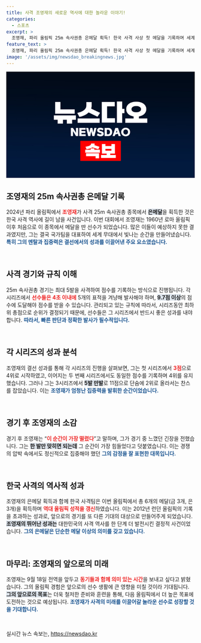 ```yaml
---
title: 사격 조영재의 새로운 역사에 대한 놀라운 이야기!
categories:
  - 스포츠
excerpt: >
  조영재, 파리 올림픽 25m 속사권총 은메달 획득! 한국 사격 사상 첫 메달을 기록하며 세계 신기록 보유자를 제치고 역사에 남은 순간은 그에게 특별하다.
feature_text: >
  조영재, 파리 올림픽 25m 속사권총 은메달 획득! 한국 사격 사상 첫 메달을 기록하며 세계 신기록 보유자를 제치고 역사에 남은 순간은 그에게 특별하다.
image: '/assets/img/newsdao_breakingnews.jpg'
---
```


<p><img src="/assets/img/newsdao_breakingnews.jpg" alt="cryptoinkorea 속보" /></p>

<h2 data-ke-size="size26">조영재의 25m 속사권총 은메달 기록</h2>

<p data-ke-size="size16">2024년 파리 올림픽에서 <b><span style="color: #ee2323;">조영재</span></b>가 사격 25m 속사권총 종목에서 <b><span style="background-color: #21538527;">은메달</span></b>을 획득한 것은 한국 사격 역사에 길이 남을 사건입니다. 이번 대회에서 조영재는 1960년 로마 올림픽 이후 처음으로 이 종목에서 메달을 딴 선수가 되었습니다. 많은 이들이 예상하지 못한 결과였지만, 그는 결국 국가팀을 대표하여 세계 무대에서 빛나는 순간을 만들어냈습니다. <b><span style="color: #1a5490;">특히 그의 멘탈과 집중력은 결선에서의 성과를 이끌어낸 주요 요소였습니다.</span></b></p>

<p data-ke-size="size16">&nbsp;</p>

<h2 data-ke-size="size26">사격 경기와 규칙 이해</h2>

<p data-ke-size="size16">25m 속사권총 경기는 최대 5발을 사격하여 점수를 기록하는 방식으로 진행됩니다. 각 시리즈에서 <b><span style="color: #ee2323;">선수들은 4초 이내에</span></b> 5개의 표적을 겨냥해 발사해야 하며, <b><span style="background-color: #21538527;">9.7점 이상</span></b>의 점수에 도달해야 점수를 받을 수 있습니다. 관리되고 있는 규칙에 따라서, 시리즈동안 최하위 총점으로 순위가 결정되기 때문에, 선수들은 그 시리즈에서 반드시 좋은 성과를 내야 합니다. <b><span style="color: #1a5490;">따라서, 빠른 판단과 정확한 발사가 필수적입니다.</span></b></p>

<p data-ke-size="size16">&nbsp;</p>

<h2 data-ke-size="size26">각 시리즈의 성과 분석</h2>

<p data-ke-size="size16">조영재의 결선 성과를 통해 각 시리즈의 진행을 살펴보면, 그는 첫 시리즈에서 <b><span style="color: #ee2323;">3점</span></b>으로 4위로 시작하였고, 이어지는 두 번째 시리즈에서도 동일한 점수를 기록하며 4위를 유지했습니다. 그러나 그는 3시리즈에서 <b><span style="background-color: #21538527;">5발 만발</span></b>로 11점으로 단숨에 2위로 올라서는 찬스를 잡았습니다. 이는 <b><span style="color: #1a5490;">조영재가 엄청난 집중력을 발휘한 순간이었습니다.</span></b></p>

<p data-ke-size="size16">&nbsp;</p>

<h2 data-ke-size="size26">경기 후 조영재의 소감</h2>

<p data-ke-size="size16">경기 후 조영재는 “<b><span style="color: #ee2323;">이 순간이 가장 떨렸다</span></b>”고 말하며, 그가 경기 중 느꼈던 긴장을 전했습니다. 그는 <b><span style="background-color: #21538527;">한 발만 맞히면 되는데</span></b> 그 순간이 가장 힘들었다고 덧붙였습니다. 이는 경쟁의 압박 속에서도 정신적으로 집중해야 했던 <b><span style="color: #1a5490;">그의 감정을 잘 표현한 대목입니다.</span></b></p>

<p data-ke-size="size16">&nbsp;</p>

<h2 data-ke-size="size26">한국 사격의 역사적 성과</h2>

<p data-ke-size="size16">조영재의 은메달 획득과 함께 한국 사격팀은 이번 올림픽에서 총 6개의 메달(금 3개, 은 3개)을 획득하며 <b><span style="color: #ee2323;">역대 올림픽 성적을 갱신</span></b>하였습니다. 이는 2012년 런던 올림픽의 기록을 초과하는 성과로, 앞으로의 경기를 또 다른 기대의 대상으로 만들어주게 되었습니다. <b><span style="background-color: #21538527;">조영재의 뛰어난 성과는</span></b> 대한민국의 사격 역사를 한 단계 더 발전시킨 결정적 사건이었습니다. <b><span style="color: #1a5490;">그의 은메달은 단순한 메달 이상의 의미를 갖고 있습니다.</span></b></p>

<p data-ke-size="size16">&nbsp;</p>

<h2 data-ke-size="size26">마무리: 조영재의 앞으로의 미래</h2>

<p data-ke-size="size16">조영재는 9월 18일 전역을 앞두고 <b><span style="color: #ee2323;">동기들과 함께 의미 있는 시간</span></b>을 보내고 싶다고 밝혔습니다. 그의 올림픽 경험은 앞으로의 선수 생활에 큰 영향을 미칠 것이라 기대됩니다. <b><span style="background-color: #21538527;">그의 앞으로의 목표</span></b>는 더욱 철저한 준비와 훈련을 통해, 다음 올림픽에서 더 높은 목표에 도전하는 것으로 예상됩니다. <b><span style="color: #1a5490;">조영재가 사격의 미래를 이끌어갈 놀라운 선수로 성장할 것을 기대합니다.</span></b></p>

<p data-ke-size="size16">&nbsp;</p>
실시간 뉴스 속보는, <a href="https://newsdao.kr" rel="dofollow">https://newsdao.kr</a>


